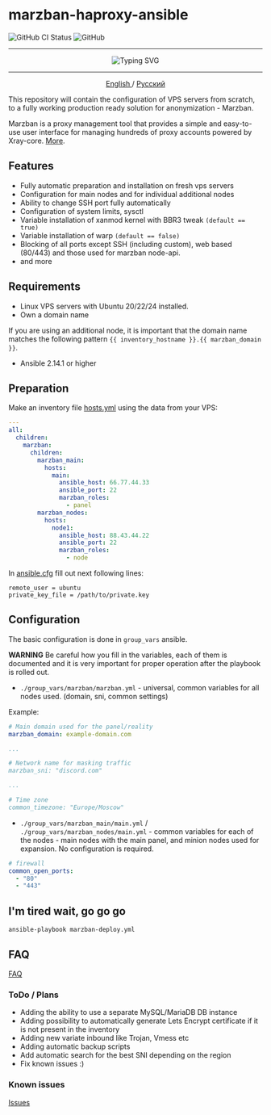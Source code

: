 # marzban-haproxy-ansible

![GitHub CI Status](https://github.com/v-kamerdinerov/marzban-haproxy-ansible/actions/workflows/linter.yml/badge.svg)
![GitHub](https://img.shields.io/github/license/v-kamerdinerov/marzban-haproxy-ansible)

----

<p align="center"><img src="https://readme-typing-svg.herokuapp.com?font=Fira+Code&weight=600&pause=1000&center=true&vCenter=true&width=435&lines=Automated.+Easy.+Secure." alt="Typing SVG" /></p>

----

<p align="center">
 <a href="./README.md">
 English
 </a>
 /
 <a href="./README-RU.md">
 Русский
 </a>
</p>

This repository will contain the configuration of VPS servers from scratch, to a fully working production ready solution for anonymization - Marzban.

Marzban is a proxy management tool that provides a simple and easy-to-use user interface for managing hundreds of proxy accounts powered by Xray-core. [More](https://github.com/Gozargah/Marzban).

## Features

* Fully automatic preparation and installation on fresh vps servers
* Configuration for main nodes and for individual additional nodes
* Ability to change SSH port fully automatically
* Configuration of system limits, sysctl
* Variable installation of xanmod kernel with BBR3 tweak `(default == true)`
* Variable installation of warp `(default == false)`
* Blocking of all ports except SSH (including custom), web based (80/443) and those used for marzban node-api.
* and more

## Requirements

* Linux VPS servers with Ubuntu 20/22/24 installed.
* Own a domain name

If you are using an additional node, it is important that the domain name matches the following pattern `{{ inventory_hostname }}.{{ marzban_domain }}`.

* Ansible 2.14.1 or higher

## Preparation

Make an inventory file [hosts.yml](./hosts.yml) using the data from your VPS:

    
```yaml
---
all:
  children:
    marzban:
      children:
        marzban_main:
          hosts:
            main:
              ansible_host: 66.77.44.33
              ansible_port: 22
              marzban_roles:
                - panel
        marzban_nodes:
          hosts:
            node1:
              ansible_host: 88.43.44.22
              ansible_port: 22
              marzban_roles:
                - node
```

In [ansible.cfg](./ansible.cfg) fill out next following lines:

```commandline
remote_user = ubuntu
private_key_file = /path/to/private.key
```

## Configuration

The basic configuration is done in `group_vars` ansible.

**WARNING** Be careful how you fill in the variables, each of them is documented and it is very important for proper operation after the playbook is rolled out.

* `./group_vars/marzban/marzban.yml` - universal, common variables for all nodes used. (domain, sni, common settings)

Example:
```yaml
# Main domain used for the panel/reality
marzban_domain: example-domain.com

...

# Network name for masking traffic
marzban_sni: "discord.com"

...

# Time zone
common_timezone: "Europe/Moscow"
```

* `./group_vars/marzban_main/main.yml` / `./group_vars/marzban_nodes/main.yml` - common variables for each of the nodes - main nodes with the main panel, and minion nodes used for expansion. No configuration is required.

```yaml
# firewall
common_open_ports:
  - "80"
  - "443"
```

## I'm tired wait, go go go


```shell
ansible-playbook marzban-deploy.yml
```


## FAQ
[FAQ](./doc/FAQ.md)


### ToDo / Plans
* Adding the ability to use a separate MySQL/MariaDB DB instance
* Adding possibility to automatically generate Lets Encrypt certificate if it is not present in the inventory
* Adding new variate inbound like Trojan, Vmess etc
* Adding automatic backup scripts
* Add automatic search for the best SNI depending on the region
* Fix known issues :)

### Known issues
[Issues](./issues.md)